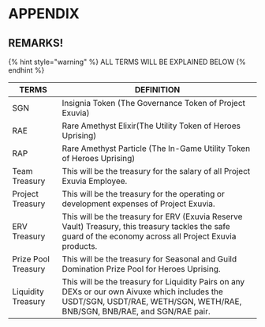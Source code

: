 # APPENDIX

## REMARKS!

{% hint style="warning" %}
ALL TERMS WILL BE EXPLAINED BELOW
{% endhint %}

| TERMS               | DEFINITION                                                                                                                                                                 |
| ------------------- | -------------------------------------------------------------------------------------------------------------------------------------------------------------------------- |
| SGN                 | Insignia Token (The Governance Token of Project Exuvia)                                                                                                                    |
| RAE                 | Rare Amethyst Elixir(The Utility Token of Heroes Uprising)                                                                                                                 |
| RAP                 | Rare Amethyst Particle (The In-Game Utility Token of Heroes Uprising)                                                                                                      |
| Team Treasury       | This will be the treasury for the salary of all Project Exuvia Employee.                                                                                                   |
| Project Treasury    | This will be the treasury for the operating or development expenses of Project Exuvia.                                                                                     |
| ERV Treasury        | This will be the treasury for ERV (Exuvia Reserve Vault) Treasury, this treasury tackles the safe guard of the economy across all Project Exuvia products.                 |
| Prize Pool Treasury | This will be the treasury for Seasonal and Guild Domination Prize Pool for Heroes Uprising.                                                                                |
| Liquidity Treasury  | This will be the treasury for Liquidity Pairs on any DEXs or our own Aivuxe which includes the USDT/SGN, USDT/RAE, WETH/SGN, WETH/RAE, BNB/SGN, BNB/RAE, and SGN/RAE pair. |
